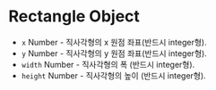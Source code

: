 # Rectangle Object

* `x` Number - 직사각형의 x 원점 좌표(반드시 integer형).
* `y` Number - 직사각형의 y 원점 좌표(반드시 integer형).
* `width` Number -  직사각형의 폭 (반드시 integer형).
* `height` Number - 직사각형의 높이 (반드시 integer형).
